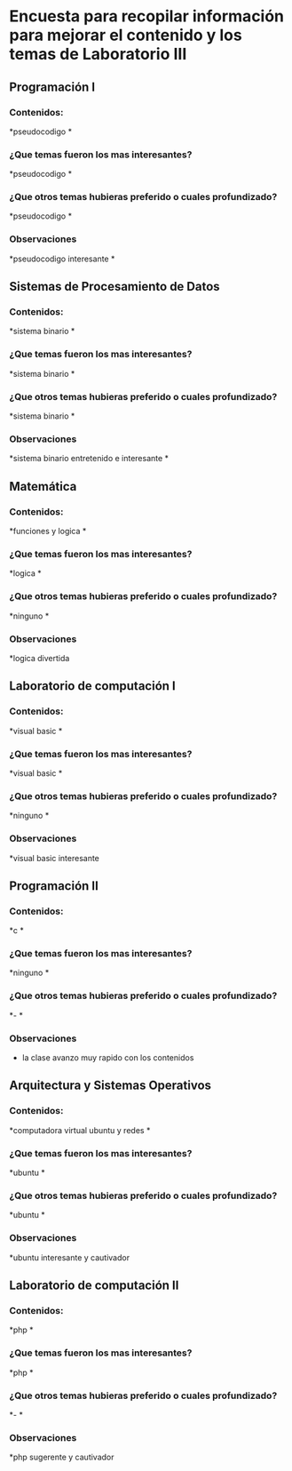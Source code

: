 # Encuesta para recopilar información para mejorar el contenido y los temas de Laboratorio III 
## Programación I 
### Contenidos:
*pseudocodigo
*
### ¿Que temas fueron los mas interesantes?
*pseudocodigo
*
### ¿Que otros temas hubieras preferido o cuales profundizado?
*pseudocodigo
*
### Observaciones 
*pseudocodigo interesante
*
## Sistemas de Procesamiento de Datos
### Contenidos:
*sistema binario
*
### ¿Que temas fueron los mas interesantes?
*sistema binario
*
### ¿Que otros temas hubieras preferido o cuales profundizado?
*sistema binario 
*
### Observaciones 
*sistema binario entretenido e interesante
*
## Matemática
### Contenidos:
*funciones y logica
*
### ¿Que temas fueron los mas interesantes?
*logica
*
### ¿Que otros temas hubieras preferido o cuales profundizado?
*ninguno
*
### Observaciones 
*logica divertida
## Laboratorio de computación I
### Contenidos:
*visual basic
*
### ¿Que temas fueron los mas interesantes?
*visual basic
*
### ¿Que otros temas hubieras preferido o cuales profundizado?
*ninguno
*
### Observaciones 
*visual basic  interesante
## Programación II
### Contenidos:
*c
*
### ¿Que temas fueron los mas interesantes?
*ninguno
*
### ¿Que otros temas hubieras preferido o cuales profundizado?
*-
*
### Observaciones 
* la clase avanzo muy rapido con los contenidos 
## Arquitectura y Sistemas Operativos
### Contenidos:
*computadora virtual ubuntu y redes
*
### ¿Que temas fueron los mas interesantes?
*ubuntu
*
### ¿Que otros temas hubieras preferido o cuales profundizado?
*ubuntu
*
### Observaciones 
*ubuntu interesante y cautivador
## Laboratorio de computación II
### Contenidos:
*php
*
### ¿Que temas fueron los mas interesantes?
*php
*
### ¿Que otros temas hubieras preferido o cuales profundizado?
*-
*
### Observaciones 
*php sugerente y cautivador